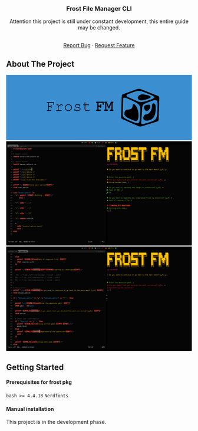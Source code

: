 <div id="top"></div>

<!-- PROJECT LOGO -->
<br />
<div align="center">
  <h3 align="center">Frost File Manager CLI</h3>
   <p>Attention this project is still under constant development, this entire guide may be changed.</p>
  <p align="center">
    <br />
    <a href="https://github.com/midnightxd/frost_fm/issues">Report Bug</a>
    ·
    <a href="https://github.com/midnightxd/frost_fm/issues">Request Feature</a>
  </p>
</div>

<!-- ABOUT THE PROJECT -->
## About The Project

<img src="images/fm.jpg" alt="Main banner" >
<img src="images/2022-09-12-174717_1366x768_scrot.png" alt="Main banner" >
<img src="images/2022-09-12-175628_1366x768_scrot.png" alt="Main banner" >


<!-- GETTING STARTED -->
<div id="getting-started">

## Getting Started

#### Prerequisites for frost pkg
`
bash >= 4.4.18
`
`
Nerdfonts
`
#### Manual installation
This project is in the development phase.
